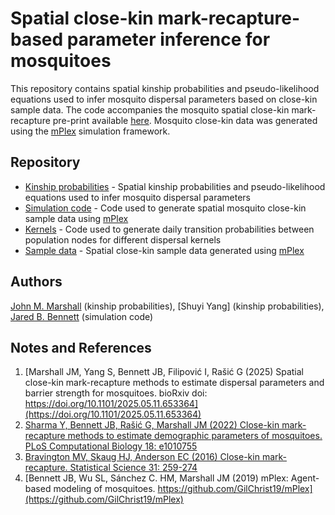 # Spatial close-kin mark-recapture-based parameter inference for mosquitoes

This repository contains spatial kinship probabilities and pseudo-likelihood equations used to infer mosquito dispersal parameters based on close-kin sample data. The code accompanies the mosquito spatial close-kin mark-recapture pre-print available [here](https://www.biorxiv.org/content/10.1101/2025.05.11.653364v1). Mosquito close-kin data was generated using the [mPlex](https://github.com/GilChrist19/mPlex) simulation framework.

## Repository
  * [Kinship probabilities](./Kinship_probabilities) - Spatial kinship probabilities and pseudo-likelihood equations used to infer mosquito dispersal parameters
  * [Simulation code](./Simulation_code) - Code used to generate spatial mosquito close-kin sample data using [mPlex](https://github.com/GilChrist19/mPlex)
  * [Kernels](./Kernels) - Code used to generate daily transition probabilities between population nodes for different dispersal kernels
  * [Sample data](./Sample_data) - Spatial close-kin sample data generated using [mPlex](https://github.com/GilChrist19/mPlex)

## Authors
[John M. Marshall](https://www.marshalllab.com/) (kinship probabilities), [Shuyi Yang] (kinship probabilities), [Jared B. Bennett](https://github.com/GilChrist19) (simulation code)

## Notes and References
 1. [Marshall JM, Yang S, Bennett JB, Filipović I, Rašić G (2025) Spatial close-kin mark-recapture methods to estimate dispersal parameters and barrier strength for mosquitoes. bioRxiv doi: https://doi.org/10.1101/2025.05.11.653364](https://doi.org/10.1101/2025.05.11.653364)
 2. [Sharma Y, Bennett JB, Rašić G, Marshall JM (2022) Close-kin mark-recapture methods to estimate demographic parameters of mosquitoes. PLoS Computational Biology 18: e1010755](https://journals.plos.org/ploscompbiol/article?id=10.1371/journal.pcbi.1010755)
 3. [Bravington MV, Skaug HJ, Anderson EC (2016) Close-kin mark-recapture. Statistical Science 31: 259-274](https://projecteuclid.org/journals/statistical-science/volume-31/issue-2/Close-Kin-Mark-Recapture/10.1214/16-STS552.pdf)
 4. [Bennett JB, Wu SL, Sánchez C. HM, Marshall JM (2019) mPlex: Agent-based modeling of mosquitoes. https://github.com/GilChrist19/mPlex](https://github.com/GilChrist19/mPlex)